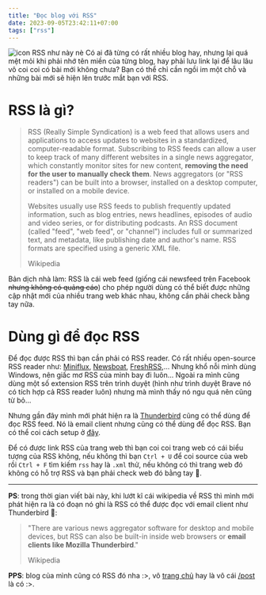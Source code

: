 ```yaml
---
title: "Đọc blog với RSS"
date: 2023-09-05T23:42:11+07:00
tags: ["rss"]
---
```


![](https://images.ctfassets.net/lzny33ho1g45/1M3ZeUX3Y002aMRN6EGzlb/231459741e1ced7c42ad306098572f9d/rss_hero_image.png "icon RSS như này nè")
Có ai đã từng có rất nhiều blog hay, nhưng lại quá mệt mỏi khi phải nhớ tên miền của từng blog, hay phải lưu link lại để lâu lâu vô coi coi có bài mới không chưa? Bạn có thể chỉ cần ngồi im một chỗ và những bài mới sẽ hiện lên trước mắt bạn với RSS.

# RSS là gì?
> RSS (Really Simple Syndication) is a web feed that allows users and applications to access updates to websites in a standardized, computer-readable format. Subscribing to RSS feeds can allow a user to keep track of many different websites in a single news aggregator, which constantly monitor sites for new content, **removing the need for the user to manually check them**. News aggregators (or "RSS readers") can be built into a browser, installed on a desktop computer, or installed on a mobile device.
>
> Websites usually use RSS feeds to publish frequently updated information, such as blog entries, news headlines, episodes of audio and video series, or for distributing podcasts. An RSS document (called "feed", "web feed", or "channel") includes full or summarized text, and metadata, like publishing date and author's name. RSS formats are specified using a generic XML file.
> 
> Wikipedia

Bản dịch nhà làm: RSS là cái web feed (giống cái newsfeed trên Facebook ~~nhưng không có quảng cáo~~) cho phép người dùng có thể biết được những cập nhật mới của nhiều trang web khác nhau, không cần phải check bằng tay nữa.

# Dùng gì để đọc RSS
Để đọc được RSS thì bạn cần phải có RSS reader. Có rất nhiều open-source RSS reader như: [Miniflux](https://github.com/miniflux/v2), [Newsboat](https://github.com/newsboat/newsboat), [FreshRSS](https://github.com/FreshRSS/FreshRSS),... Nhưng khổ nỗi mình dùng Windows, nên giấc mơ RSS của mình bay đi luôn... Ngoài ra mình cũng dùng một số extension RSS trên trình duyệt (hình như trình duyệt Brave nó có tích hợp cả RSS reader luôn) nhưng mà mình thấy nó ngu quá nên cũng từ bỏ...

Nhưng gần đây mình mới phát hiện ra là [Thunderbird](https://www.thunderbird.net/en-US/) cũng có thể dùng để đọc RSS feed. Nó là email client nhưng cũng có thể dùng để đọc RSS. Bạn có thể coi cách setup ở [đây](https://support.mozilla.org/en-US/kb/how-subscribe-news-feeds-and-blogs).

Để có được link RSS của trang web thì bạn coi coi trang web có cái biểu tượng của RSS không, nếu không thì bạn `Ctrl + U` để coi source của web rồi `Ctrl + F` tìm kiếm `rss` hay là `.xml` thử, nếu không có thì trang web đó không có hỗ trợ RSS và bạn phải check web đó bằng tay 🥲.

---

**PS**: trong thời gian viết bài này, khi lướt kĩ cái wikipedia về RSS thì mình mới phát hiện ra là có đoạn nó ghi là RSS có thể được đọc với email client như Thunderbird 🙂:
> "There are various news aggregator software for desktop and mobile devices, but RSS can also be built-in inside web browsers or **email clients like Mozilla Thunderbird**."
>
> Wikipedia

**PPS**: blog của mình cũng có RSS đó nha :>, vô [trang chủ](https://ngntrgduc.github.io/) hay là vô cái [/post](https://ngntrgduc.github.io/posts/) là có :>.
